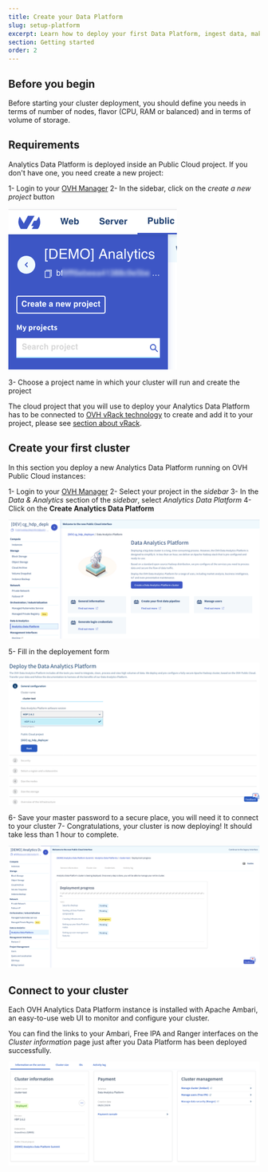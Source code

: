 ```yaml
---
title: Create your Data Platform
slug: setup-platform
excerpt: Learn how to deploy your first Data Platform, ingest data, make your first Hive queries and Spark scripts.
section: Getting started
order: 2
---
```


## Before you begin

Before starting your cluster deployment, you should define you needs in terms of number of nodes, flavor (CPU, RAM or balanced) and in terms of volume of storage.

## Requirements

Analytics Data Platform is deployed inside an Public Cloud project.
If you don't have one, you need create a new project:

1-  Login to your [OVH Manager](https://www.ovh.com/manager/public-cloud/index.html)
2-  In the sidebar, click on the *create a new project* button    

![Create button](images/manager_01.png)

3-  Choose a project name in which your cluster will run and create the project

The cloud project that you will use to deploy your Analytics Data Platform has to be connected to
[OVH vRack technology](https://www.ovh.com/world/solutions/vrack/) to create and add it to your project,
please see [section about vRack](../vrack/guide.en-gb.md).


## Create your first cluster

In this section you deploy a new Analytics Data Platform running on OVH Public
Cloud instances:

1-  Login to your [OVH Manager](https://www.ovh.com/manager/public-cloud/index.html)
2-  Select your project in the *sidebar* 
3-  In the *Data & Analytics* section of the *sidebar*, select *Analytics Data Platform*
4-  Click on the **Create Analytics Data Platform**    

![Analytics Data Platform view](images/manager_02.png)

5-  Fill in the deployement form

![Deployment form](images/manager_03.png)

6-  Save your master password to a secure place, you will need it to connect to your cluster
7- Congratulations, your cluster is now deploying! It should take less than 1 hour to complete.

![Deployment running](images/manager_04.png)

## Connect to your cluster

Each OVH Analytics Data Platform instance is installed with Apache
Ambari, an easy-to-use web UI to monitor and configure your cluster.

You can find the links to your Ambari, Free IPA and Ranger interfaces on the *Cluster information* page just after you Data Platform has been deployed successfully.

![Cluster information view](images/manager_05.png)
